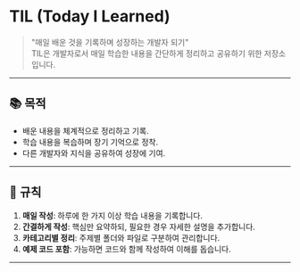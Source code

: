 # TIL (Today I Learned)

> "매일 배운 것을 기록하며 성장하는 개발자 되기"  
> TIL은 개발자로서 매일 학습한 내용을 간단하게 정리하고 공유하기 위한 저장소입니다.

---

## 📚 목적

- 배운 내용을 체계적으로 정리하고 기록.
- 학습 내용을 복습하며 장기 기억으로 정착.
- 다른 개발자와 지식을 공유하여 성장에 기여.

---

## 📌 규칙

1. **매일 작성**: 하루에 한 가지 이상 학습 내용을 기록합니다.
2. **간결하게 작성**: 핵심만 요약하되, 필요한 경우 자세한 설명을 추가합니다.
3. **카테고리별 정리**: 주제별 폴더와 파일로 구분하여 관리합니다.
4. **예제 코드 포함**: 가능하면 코드와 함께 작성하여 이해를 돕습니다.

---

# <Title>

## 📖 오늘 배운 내용

- **핵심 요약**: 배운 내용을 간단히 요약합니다.
- **상세 설명**: 필요한 경우 자세히 기록합니다.
- **예제 코드**: 배운 내용을 코드로 정리합니다.

---

## 🔗 참고 자료

- [링크 1](https://example.com)
- [링크 2](https://example.com)

# TIL 작성 (Today I Learned)

- 1월 22일(수) : 화장품 정보 데이터 수집, 엑셀시트 기반 ERD 초안 만들기기, ppt 구현계획(DB)
